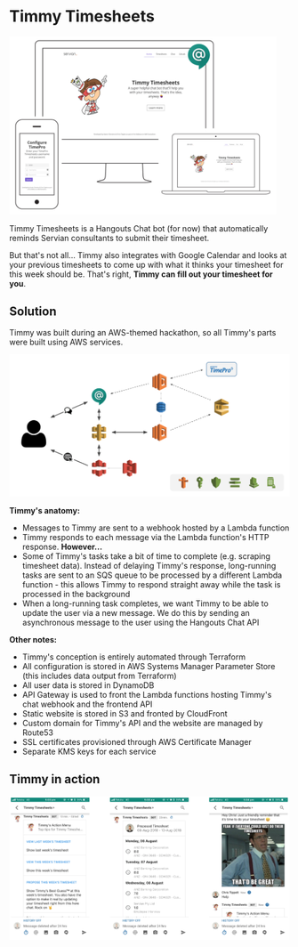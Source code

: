 Timmy Timesheets
================

<img src="docs/hero.png" width="480">

Timmy Timesheets is a Hangouts Chat bot (for now) that automatically reminds Servian consultants to submit their timesheet.

But that's not all... Timmy also integrates with Google Calendar and looks at your previous timesheets to come up with what it thinks your timesheet for this week should be. That's right, **Timmy can fill out your timesheet for you**.

Solution
--------

Timmy was built during an AWS-themed hackathon, so all Timmy's parts were built using AWS services.

![Solution diagram](docs/solution.png)

**Timmy's anatomy:**
- Messages to Timmy are sent to a webhook hosted by a Lambda function
- Timmy responds to each message via the Lambda function's HTTP response. **However...**
- Some of Timmy's tasks take a bit of time to complete (e.g. scraping timesheet data). Instead of delaying Timmy's response, long-running tasks are sent to an SQS queue to be processed by a different Lambda function - this allows Timmy to respond straight away while the task is processed in the background
- When a long-running task completes, we want Timmy to be able to update the user via a new message. We do this by sending an asynchronous message to the user using the Hangouts Chat API

**Other notes:**
- Timmy's conception is entirely automated through Terraform
- All configuration is stored in AWS Systems Manager Parameter Store (this includes data output from Terraform)
- All user data is stored in DynamoDB
- API Gateway is used to front the Lambda functions hosting Timmy's chat webhook and the frontend API
- Static website is stored in S3 and fronted by CloudFront
- Custom domain for Timmy's API and the website are managed by Route53
- SSL certificates provisioned through AWS Certificate Manager
- Separate KMS keys for each service

Timmy in action
---------------

![Screenshots](docs/screenshots.png)
